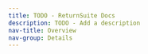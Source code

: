 ```yaml
---
title: TODO - ReturnSuite Docs
description: TODO - Add a description
nav-title: Overview
nav-group: Details
---
```

